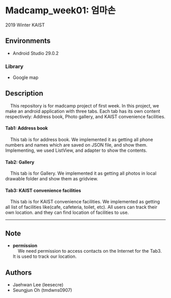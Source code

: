 # Madcamp_week01: 엄마손
2019 Winter KAIST  

## Environments
- Android Studio 29.0.2


### Library
- Google map



## Description  
&nbsp;&nbsp;&nbsp;&nbsp;This repository is for madcamp project of first week. 
In this project, we make an android application with three tabs.
Each tab has its own content respectively: Address book, Photo gallery, and KAIST convenience facilities.  

  
#### Tab1: Address book
&nbsp;&nbsp;&nbsp;&nbsp;This tab is for address book. We implemented it as getting all phone numbers and names which are saved  on JSON file, 
and show them. Implementing, we used ListView, and adapter to show the contents.   
    
#### Tab2: Gallery
&nbsp;&nbsp;&nbsp;&nbsp;This tab is for Gallery. We implemented it as getting all photos in local drawable folder and show
them as gridview.   
  
#### Tab3: KAIST convenience facilities
&nbsp;&nbsp;&nbsp;&nbsp;This tab is for KAIST convenience facilities. We implemented as getting all list of facilities like(cafe, cafeteria, toilet, etc).
All users can track their own location. and they can find location of facilities to use.

********************

## Note
- **permission**  
&nbsp;&nbsp;&nbsp;&nbsp;We need permission to access contacts on the Internet for the Tab3. It is used to track our location.


    
## Authors
- Jaehwan Lee (leesecre)
- Seungjun Oh (tmdwns0907)
